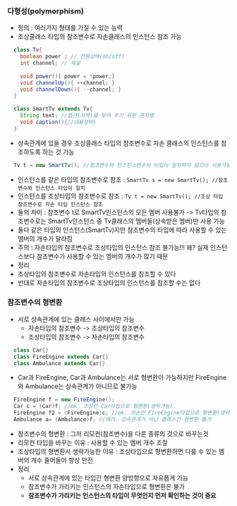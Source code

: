 ### 다형성(polymorphism)
- 정의 : 여러가지 형태를 가질 수 있는 능력
- 조상클래스 타입의 참조변수로 자손클래스의 인스턴스 참조 가능
```java
  class Tv{
    boolean power ; // 전원상태(on/off)
    int channel; // 채널
    
    void power(){ power = !power;}
    void channelUp(){ ++channel; }
    void channelDown(){ --channel; }
  }
  
  class SmartTv extends Tv{
    String text; //캡션(자막)을 보여 주기 위한 문자열
    void caption(){//내용생략}
  }
```
- 상속관계에 있을 경우 조상클래스 타입의 참조변수로 자손 클래스의 인스턴스를 참조하도록 하는 것 가능
```java
  Tv t = new SmartTv(); //참조변수와 인스턴스변수의 타입이 일치하지 않으나 사용가능
```
- 인스턴스를 같은 타입의 참조변수로 참조 : ``SmartTv s = new SmartTv(); //참조변수와 인스턴스 타입이 일치``
- 인스턴스를 조상타입의 참조변수로 참조 : `` Tv t = new SmartTv(); //조상 타입 참조변수로 자손 타입 인스턴스 참조 ``
- 둘의 차이 :  참조변수 t로 SmartTv인스턴스의 모든 멤버 사용불가 -> Tv타입의 참조변수로는 SmartTv인스턴스 중 Tv클래스의 멤버들(상속받은 멤버)만 사용 가능
- 둘다 같은 타입의 인스턴스(SmartTv)지만 참조변수의 타입에 따라 사용할 수 있는 멤버의 개수가 달라짐
- 주의 : 자손타입의 참조변수로 조상타입의 인스턴스 참조 불가능!!! 왜? 실제 인스턴스보다 참조변수가 사용할 수 있는 멤버의 개수가 많기 때문
- 정리
 - 조상타입의 참조변수로 자손타입의 인스턴스를 참조할 수 있다
 - 반대로 자손타입의 참조변수로 조상타입의 인스턴스를 참조할 수는 없다

### 참조변수의 형변환
- 서로 상속관계에 있는 클래스 사이에서만 가능
  - 자손타입의 참조변수 -> 조상타입의 참조변수
  - 조상타입의 참조변수 -> 자손타입의 참조변수
```java
  class Car{}
  class FireEngine extends Car{}
  class Ambulance extends Car{}  
```
- Car과 FireEngine, Car과 Ambulance는 서로 형변환이 가능하지만 FireEngine와 Ambulance는 상속관계가 아니므로 불가능
```java
  FireEngine f = new FireEngine();
  Car c = (Car)f; //ok. 조상인 Car타입으로 형변환(생략가능)
  FireEngine f2 = (FireEngine)c; //ok. 자손인 FireEngine타입으로 형변환(생략불가)
  Ambulance a= (Ambulance)f; //에러. 상속관계가 아닌 클래스간 형변환 불가
```
- 참조변수의 형변환 : 그저 리모컨(참조변수)을 다른 종류의 것으로 바꾸는것
- 리모컨 타입을 바꾸는 이유 : 사용할 수 있는 멤버 개수 조절
- 조상타입의 형변환시 생략가능한 이유 : 조상타입으로 형변환하면 다룰 수 있는 멤버의 개수 줄어들어 항상 안전
- 정리
  - 서로 상속관계에 있는 타입간 형변환 양방향으로 자유롭게 가능
  - 참조변수가 가리키는 인스턴스의 자손타입으로 형변환은 불가
  - **참조변수가 가리키는 인스턴스의 타입이 무엇인지 먼저 확인하는 것이 중요**
